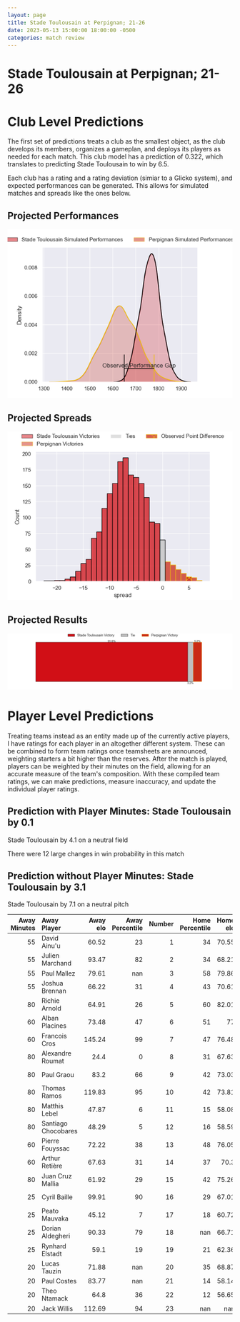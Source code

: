 ```yaml
---  
layout: page  
title: Stade Toulousain at Perpignan; 21-26  
date: 2023-05-13 15:00:00 18:00:00 -0500  
categories: match review  
---
```

# Stade Toulousain at Perpignan; 21-26

# Club Level Predictions


The first set of predictions treats a club as the smallest object, as the club develops its members, organizes a gameplan, and deploys its players as needed for each match. This club model has a prediction of 0.322, which translates to predicting Stade Toulousain to win by 6.5.

Each club has a rating and a rating deviation (simiar to a Glicko system), and expected performances can be generated. This allows for simulated matches and spreads like the ones below.
## Projected Performances


![Projected Performances](plots/performances_2023-05-13-Perpignan-StadeToulousain.png)
## Projected Spreads


![Projected Spreads](plots/spreads_2023-05-13-Perpignan-StadeToulousain.png)
## Projected Results


![Projected Results](plots/resultbar_2023-05-13-Perpignan-StadeToulousain.png)
# Player Level Predictions


Treating teams instead as an entity made up of the currently active players, I have ratings for each player in an altogether different system. These can be combined to form team ratings once teamsheets are announced, weighting starters a bit higher than the reserves. After the match is played, players can be weighted by their minutes on the field, allowing for an accurate measure of the team's composition. With these compiled team ratings, we can make predictions, measure inaccuracy, and update the individual player ratings.
## Prediction with Player Minutes: Stade Toulousain by 0.1


Stade Toulousain by 4.1 on a neutral field

There were 12 large changes in win probability in this match
## Prediction without Player Minutes: Stade Toulousain by 3.1


Stade Toulousain by 7.1 on a neutral pitch



|   Away Minutes | Away Player         |   Away elo |   Away Percentile |   Number |   Home Percentile |   Home elo | Home Player        |   Home Minutes |
|---------------:|:--------------------|-----------:|------------------:|---------:|------------------:|-----------:|:-------------------|---------------:|
|             55 | David Ainu'u        |      60.52 |                23 |        1 |                34 |      70.55 | Giorgi Tetrashvili |             55 |
|             55 | Julien Marchand     |      93.47 |                82 |        2 |                34 |      68.21 | Seilala Lam        |             60 |
|             55 | Paul Mallez         |      79.61 |               nan |        3 |                58 |      79.86 | Arthur Joly        |             60 |
|             55 | Joshua Brennan      |      66.22 |                31 |        4 |                43 |      70.61 | Tristan Labouteley |             80 |
|             80 | Richie Arnold       |      64.91 |                26 |        5 |                60 |      82.01 | Posolo Tuilagi     |             55 |
|             60 | Alban Placines      |      73.48 |                47 |        6 |                51 |      77    | Brad Shields       |             80 |
|             60 | Francois Cros       |     145.24 |                99 |        7 |                47 |      76.48 | Kélian Galletier   |             60 |
|             80 | Alexandre Roumat    |      24.4  |                 0 |        8 |                31 |      67.63 | Joaquin Oviedo     |             60 |
|             80 | Paul Graou          |      83.2  |                66 |        9 |                42 |      73.03 | Sadek Deghmache    |             76 |
|             80 | Thomas Ramos        |     119.83 |                95 |       10 |                42 |      73.81 | Jake McIntyre      |             80 |
|             80 | Matthis Lebel       |      47.87 |                 6 |       11 |                15 |      58.08 | George Tilsley     |             80 |
|             80 | Santiago Chocobares |      48.29 |                 5 |       12 |                16 |      58.59 | Dorian Laborde     |             80 |
|             60 | Pierre Fouyssac     |      72.22 |                38 |       13 |                48 |      76.05 | Edward Sawailau    |             80 |
|             60 | Arthur Retière      |      67.63 |                31 |       14 |                37 |      70.3  | Lucas Dubois       |             80 |
|             80 | Juan Cruz Mallia    |      61.92 |                29 |       15 |                42 |      75.26 | Tristan Tedder     |             80 |
|             25 | Cyril Baille        |      99.91 |                90 |       16 |                29 |      67.01 | Piula Fa'asalele   |             25 |
|             25 | Peato Mauvaka       |      45.12 |                 7 |       17 |                18 |      60.72 | Sacha Lotrian      |             25 |
|             25 | Dorian Aldegheri    |      90.33 |                79 |       18 |               nan |      66.71 | Siua Halanukonuka  |             20 |
|             25 | Rynhard Elstadt     |      59.1  |                19 |       19 |                21 |      62.36 | Lucas Bachelier    |             20 |
|             20 | Lucas Tauzin        |      71.88 |               nan |       20 |                35 |      68.87 | Mike Tadjer        |             20 |
|             20 | Paul Costes         |      83.77 |               nan |       21 |                14 |      58.14 | Lucas Velarte      |             20 |
|             20 | Theo Ntamack        |      64.8  |                36 |       22 |                12 |      56.65 | Tom Ecochard       |              4 |
|             20 | Jack Willis         |     112.69 |                94 |       23 |               nan |     nan    | nan                |            nan |

